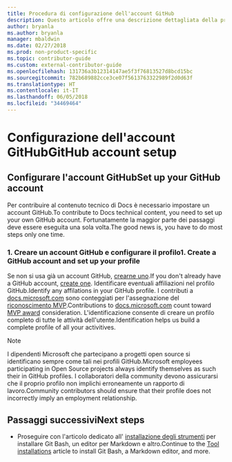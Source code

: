 ```yaml
---
title: Procedura di configurazione dell'account GitHub
description: Questo articolo offre una descrizione dettagliata della procedura di configurazione degli account per GitHub, necessari per contribuire al contenuto di docs.microsoft.com.
author: bryanla
ms.author: bryanla
manager: mbaldwin
ms.date: 02/27/2018
ms.prod: non-product-specific
ms.topic: contributor-guide
ms.custom: external-contributor-guide
ms.openlocfilehash: 131736a3b12314147ae5f3f76813527d8bcd15bc
ms.sourcegitcommit: 782b689882cce3ce07f5613763322989f2d0d63f
ms.translationtype: HT
ms.contentlocale: it-IT
ms.lasthandoff: 06/05/2018
ms.locfileid: "34469464"
---
```

# <a name="github-account-setup"></a><span data-ttu-id="16131-103">Configurazione dell'account GitHub</span><span class="sxs-lookup"><span data-stu-id="16131-103">GitHub account setup</span></span>

## <a name="set-up-your-github-account"></a><span data-ttu-id="16131-104">Configurare l'account GitHub</span><span class="sxs-lookup"><span data-stu-id="16131-104">Set up your GitHub account</span></span>

<span data-ttu-id="16131-105">Per contribuire al contenuto tecnico di Docs è necessario impostare un account GitHub.</span><span class="sxs-lookup"><span data-stu-id="16131-105">To contribute to Docs technical content, you need to set up your own GitHub account.</span></span> <span data-ttu-id="16131-106">Fortunatamente la maggior parte dei passaggi deve essere eseguita una sola volta.</span><span class="sxs-lookup"><span data-stu-id="16131-106">The good news is, you have to do most steps only one time.</span></span>

### <a name="1-create-a-github-account-and-set-up-your-profile"></a><span data-ttu-id="16131-107">1. Creare un account GitHub e configurare il profilo</span><span class="sxs-lookup"><span data-stu-id="16131-107">1. Create a GitHub account and set up your profile</span></span>

<span data-ttu-id="16131-108">Se non si usa già un account GitHub, [crearne uno](https://github.com/join).</span><span class="sxs-lookup"><span data-stu-id="16131-108">If you don't already have a GitHub account, [create one](https://github.com/join).</span></span> <span data-ttu-id="16131-109">Identificare eventuali affiliazioni nel profilo GitHub.</span><span class="sxs-lookup"><span data-stu-id="16131-109">Identify any affilations in your GitHub profile.</span></span> <span data-ttu-id="16131-110">I contributi a [docs.microsoft.com](https://docs.microsoft.com) sono conteggiati per l'assegnazione del [riconoscimento MVP](https://mvp.microsoft.com).</span><span class="sxs-lookup"><span data-stu-id="16131-110">Contributions to [docs.microsoft.com](https://docs.microsoft.com) count toward [MVP award](https://mvp.microsoft.com) consideration.</span></span> <span data-ttu-id="16131-111">L'identificazione consente di creare un profilo completo di tutte le attività dell'utente.</span><span class="sxs-lookup"><span data-stu-id="16131-111">Identification helps us build a complete profile of all your activitives.</span></span>

>[!NOTE]
> <span data-ttu-id="16131-112">I dipendenti Microsoft che partecipano a progetti open source si identificano sempre come tali nei profili GitHub.</span><span class="sxs-lookup"><span data-stu-id="16131-112">Microsoft employees participating in Open Source projects always identify themselves as such their in GitHub profiles.</span></span> <span data-ttu-id="16131-113">I collaboratori della community devono assicurarsi che il proprio profilo non implichi erroneamente un rapporto di lavoro.</span><span class="sxs-lookup"><span data-stu-id="16131-113">Community contributors should ensure that their profile does not incorrectly imply an employment relationship.</span></span>

## <a name="next-steps"></a><span data-ttu-id="16131-114">Passaggi successivi</span><span class="sxs-lookup"><span data-stu-id="16131-114">Next steps</span></span>

* <span data-ttu-id="16131-115">Proseguire con l'articolo dedicato all' [installazione degli strumenti](get-started-setup-tools.md) per installare Git Bash, un editor per Markdown e altro.</span><span class="sxs-lookup"><span data-stu-id="16131-115">Continue to the [Tool installations](get-started-setup-tools.md) article to install Git Bash, a Markdown editor, and more.</span></span>

